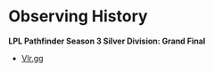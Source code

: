 # Observing History

__LPL Pathfinder Season 3 Silver Division: Grand Final__
 - [Vlr.gg](https://www.vlr.gg/427905/estio-esports-vs-yonko-lpl-pathfinder-season-3-gf)
